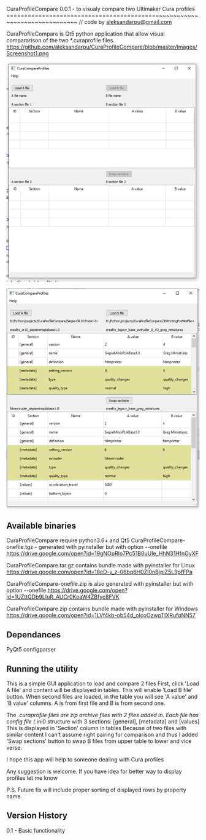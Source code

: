 CuraProfileCompare 0.0.1 - to visualy compare two Ultimaker Cura profiles 
===========================================~~~~~~~~~~~~~~~~~~~~~~~~~~~~~~~
// code by aleksandarpu@gmail.com

CuraProfileCompare is Qt5 python application that allow visual compararison of the two
*.curaprofile files.
https://github.com/aleksandarpu/CuraProfileCompare/blob/master/Images/Screenshot1.png

![Initial screenshot](Images/Screenshot1.png)

![Screenshot fit files loaded](Images/Screenshot2.png )

Available binaries
-------------------
CuraProfileCompare require python3.6+ and Qt5
CuraProfileCompare-onefile.tgz - generated with pyinstaller but with option --onefile
https://drive.google.com/open?id=19gNOpRlo7Pc51B0uUIe_HhN31HfnOyXF

CuraProfileCompare.tar.gz contains bundle made with pyinstaller for Linux
https://drive.google.com/open?id=18eD-v_z-06bq6H0ZI0nBjpiZ5L9pfFPa

CuraProfileCompare-onefile.zip is also generated with pyinstaller but with option --onefile
https://drive.google.com/open?id=1UZttQDb9LIuR_AUCr0KoaW4ZBfyc8FVK

CuraProfileCompare.zip contains bundle made with pyinstaller for Windows
https://drive.google.com/open?id=1LVf4kb-ob54d_olcoOzwpTIXRufqNN57

Dependances
-------------------
PyQt5
configparser

Running the utility
-------------------
This is a simple GUI application to load and compare 2 files
First, click 'Load A file' and content will be displayed in tables.
This will enable 'Load B file' button.
When second files are loaded, in the table you will see 'A value' and 'B value' columns.
A is from first file and B is from second one.

The *.curaprofile files are zip archive files with 2 files added in.
Each file has config file (*.ini0 structure with 3 sections:
[general], [metadata] and [values]
This is displayed in 'Section' column in tables
Because of two files with similar content I can't assume right pairing for comparison 
and thus I added 'Swap sections' button to swap B files from upper table to lower and vice verse.

I hope this app will help to someone dealing with Cura profiles

Any suggestion is welcome.
If you have idea for better way to display profiles let me know

P.S. Future fix will include proper sorting of displayed rows by property name.

Version History
----------------
0.1  - Basic functionality

